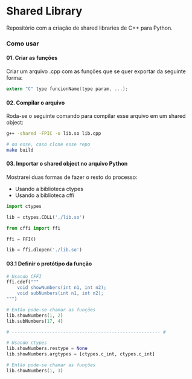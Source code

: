 # Shared Library
Repositório com a criação de shared libraries de C++ para Python.

### Como usar
#### 01. Criar as funções
Criar um arquivo .cpp com as funções que se quer exportar da seguinte forma:

~~~c
extern "C" type funcionName(type param, ...);
~~~

#### 02. Compilar o arquivo
Roda-se o seguinte comando para compilar esse arquivo em um shared object:

~~~bash
g++ -shared -FPIC -o lib.so lib.cpp

# ou esse, caso clone esse repo
make build
~~~

#### 03. Importar o shared object no arquivo Python
Mostrarei duas formas de fazer o resto do processo:
- Usando a biblioteca ctypes
- Usando a biblioteca cffi

~~~python
import ctypes

lib = ctypes.CDLL('./lib.so')
~~~

~~~python
from cffi import ffi

ffi = FFI()

lib = ffi.dlopen('./lib.so')
~~~

#### 03.1 Definir o protótipo da função
~~~python
# Usando CFFI
ffi.cdef("""
    void showNumbers(int n1, int n2);
    void subNumbers(int n1, int n2);
""")

# Então pode-se chamar as funções
lib.showNumbers(1, 2)
lib.subNumbers(17, 4)

# ------------------------------------------------------- #

# Usando ctypes
lib.showNumbers.restype = None
lib.showNumbers.argtypes = [ctypes.c_int, ctypes.c_int]

# Então pode-se chamar as funções
lib.showNumbers(1, 3)
~~~